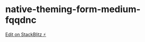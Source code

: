 # native-theming-form-medium-fqqdnc

[Edit on StackBlitz ⚡️](https://stackblitz.com/edit/native-theming-form-medium-fqqdnc)